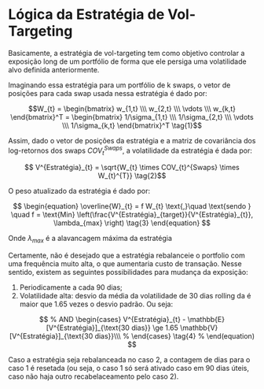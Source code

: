 # Lógica da Estratégia de Vol-Targeting

Basicamente, a estratégia de vol-targeting  tem como objetivo controlar a exposição long de um portfólio de forma que ele persiga uma volatilidade alvo definida anteriormente.

Imaginando essa estratégia para um portfólio de k swaps, o vetor de posições para cada swap usada nessa estratégia é dado por: 

$$W_{t} = \begin{bmatrix} 
            w_{1,t} \\\
            w_{2,t} \\\
             \vdots \\\ 
             w_{k,t} 
             \end{bmatrix}^T = 
             \begin{bmatrix} 
            1/\sigma_{1,t} \\\
            1/\sigma_{2,t} \\\
             \vdots \\\ 
             1/\sigma_{k,t} 
             \end{bmatrix}^T
             \tag{1}$$

Assim, dado o vetor de posições da estratégia e a matriz de covariância dos log-retornos dos swaps $COV_{t}^{Swaps}$, a volatilidade da estratégia é dada por:

$$ V^{Estratégia}_{t} = \sqrt{W_{t} \times COV_{t}^{Swaps} \times W_{t}^{T}} \tag{2}$$

O peso atualizado da estratégia é dado por:



$$ \begin{equation}
\overline{W}_{t} = f W_{t}
\text{,}\quad    \text{sendo } \quad 
f = \text{Min} \left(\frac{V^{Estratégia}_{target}}{V^{Estratégia}_{t}}, \lambda_{max} \right)
\tag{3}
\end{equation}
$$

Onde $\lambda_{max}$ é a alavancagem máxima da estratégia

Certamente, não é desejado que a estratégia rebalanceie o portfolio com uma frequência muito alta, o que aumentaria custo de transação. Nesse sentido, existem as seguintes possibilidades para mudança da exposição:
 
1. Periodicamente a cada 90 dias;
2. Volatilidade alta: desvio da média da volatilidade de 30 dias rolling da é maior que 1.65 vezes o desvio padrão. Ou seja:
<!-- $$ \begin{equation} -->
$$
% AND \begin{cases}
V^{Estratégia}_{t} - \mathbb{E}[V^{Estratégia}]_{\text{30 dias}} \ge 1.65 \mathbb{V}[V^{Estratégia}]_{\text{30 dias}}\\\
% \end{cases} 
\tag{4} 
% \end(equation)
$$

Caso a estratégia seja rebalanceada no caso 2, a contagem de dias para o caso 1 é resetada (ou seja, o caso 1 só será ativado caso em 90 dias úteis, caso não haja outro recabelaceamento pelo caso 2).